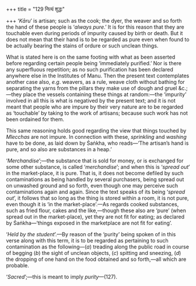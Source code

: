 +++
title = "129 नित्यं शुद्धः"

+++
‘*Kāru*’ is artisan; such as the cook; the dyer, the weaver and so forth
the hand of these people is ‘*always* *pure*.’ It is for this reason
that they are touchable even during periods of impurity caused by birth
or death. But it does not mean that their hand is to be regarded as pure
even when found to be actually bearing the stains of ordure or such
unclean things.

What is stated here is on the same footing with what as been asserted
before regarding certain people being ‘immediately purified.’ Nor is
there any superfluous repetition; as no such purification has been
declared anywhere else in the Institutes of Manu. Then the present text
contemplates another case also, *e.g*. weavers, as a rule, weave cloth
without bathing for separating the yarns from the pillars they make use
of dough and gruel &c.;—they place the vessels containing these things
at random:—the ‘impurity’ involved in all this is what is negatived by
the present text; and it is not meant that people who are impure by
their very nature are to be regarded as ‘touchable’ by taking to the
work of artisans; because such work has not been ordained for them.

This same reasoning holds good regarding the view that things touched by
*Mlecchas* are not impure. In connection with these, *sprinkling* and
*washing* have to be done, as laid down by Śaṅkha, who reads—‘The
artisan’s hand is pure, and so also are substances in a heap.’

‘*Merchandise*’;—the substance that is sold for money, or is exchanged
for some other substance, is called ‘*merchandise*’; and when this is
‘*spread out*’ in the market-place, it is pure. That is, it does not
become defiled by such contaminations as being handled by several
purchasers, being spread out on unwashed ground and so forth, even
though one may perceive such contaminations again and again. Since the
text speaks of its being ‘*spread out*’, it follows that so long as the
thing is stored within a room, it is not pure, even though it is ‘in the
market-place’.—As regards cooked substances, such as fried flour, cakes
and the like,—though these also are ‘pure’ (when spread out in the
market-place), yet they are not fit for eating; as declared by
Śaṅkha—‘things exposed in the marketplace are not fit for eating’.

‘*Held by the student*’.—By reason of the ‘purity’ being spoken of in
this verse along with this term, it is to be regarded as pertaining to
such contamination as the following—(*a*) treading along the public road
in course of begging (*b*) the sight of unclean objects, (*c*) spitting
and sneezing, (*d*) the dropping of one hand on the food obtained and so
forth,—all which are probable.

‘*Sacred*’;—this is meant to imply *purity*—(127).


